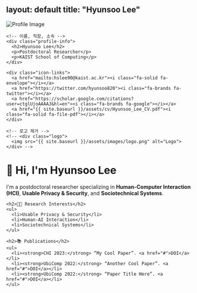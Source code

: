layout: default
title: "Hyunsoo Lee"
---

<div class="page-wrapper">

  <!-- 왼쪽: 사진 + 아이콘 -->
  <div class="sidebar">
    <img src="{{ site.baseurl }}/assets/images/profile.jpg" alt="Profile Image" class="profile-img">
    
    <!-- 이름, 직함, 소속 -->
    <div class="profile-info">
      <h2>Hyunsoo Lee</h2>
      <p>Postdoctoral Researcher</p>
      <p>KAIST School of Computing</p>
    </div>

    <div class="icon-links">
      <a href="mailto:hslee90@kaist.ac.kr"><i class="fa-solid fa-envelope"></i></a>
      <a href="https://twitter.com/hyunsoo820"><i class="fa-brands fa-twitter"></i></a>
      <a href="https://scholar.google.com/citations?user=ctglUjoAAAAJ&hl=en"><i class="fa-brands fa-google"></i></a>
      <a href="{{ site.baseurl }}/assets/cv/Hyunsoo_Lee_CV.pdf"><i class="fa-solid fa-file-pdf"></i></a>
    </div>

    <!-- 로고 제거 -->
    <!-- <div class="logo">
      <img src="{{ site.baseurl }}/assets/images/logo.png" alt="Logo">
    </div> -->
  </div>

  <!-- 오른쪽: 텍스트 내용 -->
  <div class="main-content">
    <h1>👋 Hi, I'm Hyunsoo Lee</h1>
    <p>I'm a postdoctoral researcher specializing in <strong>Human-Computer Interaction (HCI)</strong>, <strong>Usable Privacy & Security</strong>, and <strong>Sociotechnical Systems</strong>.</p>

    <h2>🧑‍💻 Research Interests</h2>
    <ul>
      <li>Usable Privacy & Security</li>
      <li>Human-AI Interaction</li>
      <li>Sociotechnical Systems</li>
    </ul>

    <h2>📚 Publications</h2>
    <ul>
      <li><strong>CHI 2023:</strong> “My Cool Paper”. <a href="#">DOI</a></li>
      <li><strong>UbiComp 2022:</strong> “Another Cool Paper”. <a href="#">DOI</a></li>
      <li><strong>UbiComp 2022:</strong> “Paper Title Here”. <a href="#">DOI</a></li>
    </ul>
  </div>

</div>
